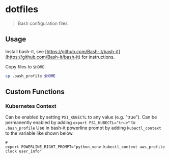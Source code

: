 # dotfiles
> Bash configuration files

## Usage

Install bash-it, see [https://github.com/Bash-it/bash-it](https://github.com/Bash-it/bash-it) for instructions.

Copy files to `$HOME`.

```sh
cp .bash_profile $HOME
```

## Custom Functions

### Kubernetes Context

Can be enabled by setting `PS1_KUBECTL` to any value (e.g. "true"). Can be permanently enabled by adding `export PS1_KUBECTL="true"` to `.bash_profile` Use in bash-it powerline prompt by adding `kubectl_context` to the variable like shown below.

```
#
export POWERLINE_RIGHT_PROMPT="python_venv kubectl_context aws_profile clock user_info"
```